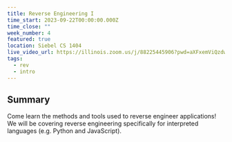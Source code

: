 ```yaml
---
title: Reverse Engineering I
time_start: 2023-09-22T00:00:00.000Z
time_close: ""
week_number: 4
featured: true
location: Siebel CS 1404
live_video_url: https://illinois.zoom.us/j/88225445906?pwd=aXFxemViQzdwZjg4VzllTkp5S2JLdz09
tags:
  - rev
  - intro
---
```

## S﻿ummary

Come learn the methods and tools used to reverse engineer applications! We will be covering reverse engineering specifically for interpreted languages (e.g. Python and JavaScript).